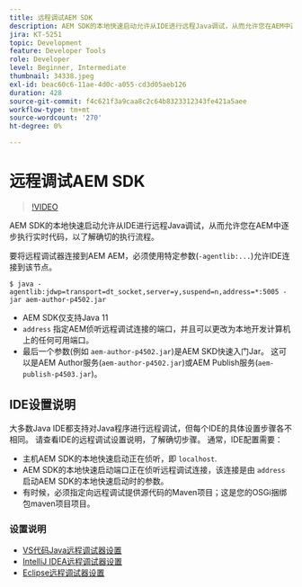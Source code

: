 ```yaml
---
title: 远程调试AEM SDK
description: AEM SDK的本地快速启动允许从IDE进行远程Java调试，从而允许您在AEM中逐步执行实时代码，以了解确切的执行流程。
jira: KT-5251
topic: Development
feature: Developer Tools
role: Developer
level: Beginner, Intermediate
thumbnail: 34338.jpeg
exl-id: beac60c6-11ae-4d0c-a055-cd3d05aeb126
duration: 428
source-git-commit: f4c621f3a9caa8c2c64b8323312343fe421a5aee
workflow-type: tm+mt
source-wordcount: '270'
ht-degree: 0%

---
```


# 远程调试AEM SDK

>[!VIDEO](https://video.tv.adobe.com/v/34338?quality=12&learn=on)

AEM SDK的本地快速启动允许从IDE进行远程Java调试，从而允许您在AEM中逐步执行实时代码，以了解确切的执行流程。

要将远程调试器连接到AEM AEM，必须使用特定参数(`-agentlib:...`)允许IDE连接到该节点。

```
$ java -agentlib:jdwp=transport=dt_socket,server=y,suspend=n,address=*:5005 -jar aem-author-p4502.jar   
```

+ AEM SDK仅支持Java 11
+ `address` 指定AEM侦听远程调试连接的端口，并且可以更改为本地开发计算机上的任何可用端口。
+ 最后一个参数(例如 `aem-author-p4502.jar`)是AEM SKD快速入门Jar。 这可以是AEM Author服务(`aem-author-p4502.jar`)或AEM Publish服务(`aem-publish-p4503.jar`)。


## IDE设置说明

大多数Java IDE都支持对Java程序进行远程调试，但每个IDE的具体设置步骤各不相同。 请查看IDE的远程调试设置说明，了解确切步骤。 通常，IDE配置需要：

+ 主机AEM SDK的本地快速启动正在侦听，即 `localhost`.
+ AEM SDK的本地快速启动端口正在侦听远程调试连接，该连接是由 `address` 启动AEM SDK的本地快速启动时的参数。
+ 有时候，必须指定向远程调试提供源代码的Maven项目；这是您的OSGi捆绑包maven项目项目。

### 设置说明

+ [VS代码Java远程调试器设置](https://code.visualstudio.com/docs/java/java-debugging)
+ [IntelliJ IDEA远程调试器设置](https://www.jetbrains.com/help/idea/tutorial-remote-debug.html)
+ [Eclipse远程调试器设置](https://javapapers.com/core-java/java-remote-debug-with-eclipse/)
